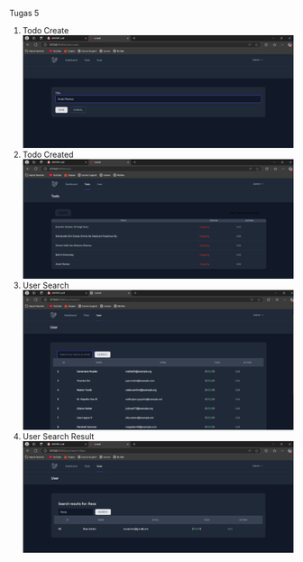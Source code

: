 Tugas 5

1. Todo Create
![alt text](Screenshot/tugas5/Todo-Create.png)
2. Todo Created
![alt text](Screenshot/tugas5/Todo-Created.png)
3. User Search
![alt text](Screenshot/tugas5/User-Search.png)
4. User Search Result
![alt text](Screenshot/tugas5/User-Search-Result.png)